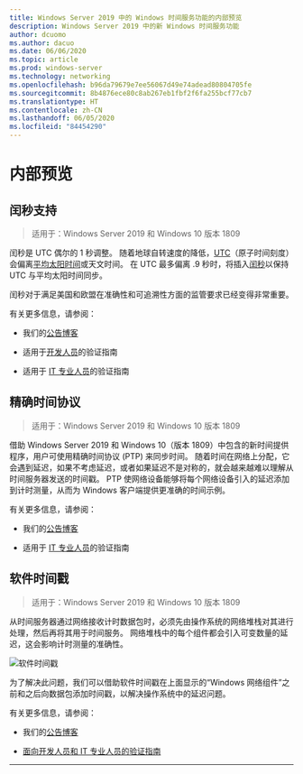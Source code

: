 ```yaml
---
title: Windows Server 2019 中的 Windows 时间服务功能的内部预览
description: Windows Server 2019 中的新 Windows 时间服务功能
author: dcuomo
ms.author: dacuo
ms.date: 06/06/2020
ms.topic: article
ms.prod: windows-server
ms.technology: networking
ms.openlocfilehash: b96da79679e7ee56067d49e74adead80804705fe
ms.sourcegitcommit: 8b4876ece80c8ab267eb1fbf2f6fa255bcf77cb7
ms.translationtype: HT
ms.contentlocale: zh-CN
ms.lasthandoff: 06/05/2020
ms.locfileid: "84454290"
---
```

# <a name="insider-preview"></a>内部预览


## <a name="leap-second-support"></a>闰秒支持

> 适用于：Windows Server 2019 和 Windows 10 版本 1809

闰秒是 UTC 偶尔的 1 秒调整。 随着地球自转速度的降低，[UTC](https://en.wikipedia.org/wiki/Coordinated_Universal_Time)（原子时间刻度）会偏离[平均太阳时间](https://en.wikipedia.org/wiki/Solar_time#Mean_solar_time)或天文时间。 在 UTC 最多偏离 .9 秒时，将插入[闰秒](https://en.wikipedia.org/wiki/Leap_second)以保持 UTC 与平均太阳时间同步。

闰秒对于满足美国和欧盟在准确性和可追溯性方面的监管要求已经变得非常重要。

有关更多信息，请参阅：

- 我们的[公告博客](https://techcommunity.microsoft.com/t5/networking-blog/top-10-networking-features-in-windows-server-2019-10-accurate/ba-p/339739/)

- 适用于[开发人员](https://aka.ms/Dev-LeapSecond)的验证指南

- 适用于 [IT 专业人员](https://aka.ms/ITPro-LeapSecond)的验证指南


## <a name="precision-time-protocol"></a>精确时间协议

> 适用于：Windows Server 2019 和 Windows 10 版本 1809

借助 Windows Server 2019 和 Windows 10（版本 1809）中包含的新时间提供程序，用户可使用精确时间协议 (PTP) 来同步时间。 随着时间在网络上分配，它会遇到延迟，如果不考虑延迟，或者如果延迟不是对称的，就会越来越难以理解从时间服务器发送的时间戳。 PTP 使网络设备能够将每个网络设备引入的延迟添加到计时测量，从而为 Windows 客户端提供更准确的时间示例。

有关更多信息，请参阅：

- 我们的[公告博客](https://techcommunity.microsoft.com/t5/networking-blog/top-10-networking-features-in-windows-server-2019-10-accurate/ba-p/339739/)

- 适用于 [IT 专业人员](https://aka.ms/PTPValidation)的验证指南


## <a name="software-timestamping"></a>软件时间戳

> 适用于：Windows Server 2019 和 Windows 10 版本 1809

从时间服务器通过网络接收计时数据包时，必须先由操作系统的网络堆栈对其进行处理，然后再将其用于时间服务。 网络堆栈中的每个组件都会引入可变数量的延迟，这会影响计时测量的准确性。

![软件时间戳](../media/Windows-Time-Service/software-timestamping.png)

为了解决此问题，我们可以借助软件时间戳在上面显示的“Windows 网络组件”之前和之后向数据包添加时间戳，以解决操作系统中的延迟问题。

有关更多信息，请参阅：

- 我们的[公告博客](https://techcommunity.microsoft.com/t5/networking-blog/top-10-networking-features-in-windows-server-2019-10-accurate/ba-p/339739/)

- [面向开发人员和 IT 专业人员的验证指南](https://github.com/microsoft/W32Time/tree/master/Leap%20Seconds)


---
